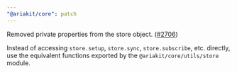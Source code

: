 ```yaml
---
"@ariakit/core": patch
---
```


Removed private properties from the store object. ([#2706](https://github.com/ariakit/ariakit/pull/2706))

Instead of accessing `store.setup`, `store.sync`, `store.subscribe`, etc. directly, use the equivalent functions exported by the `@ariakit/core/utils/store` module.

